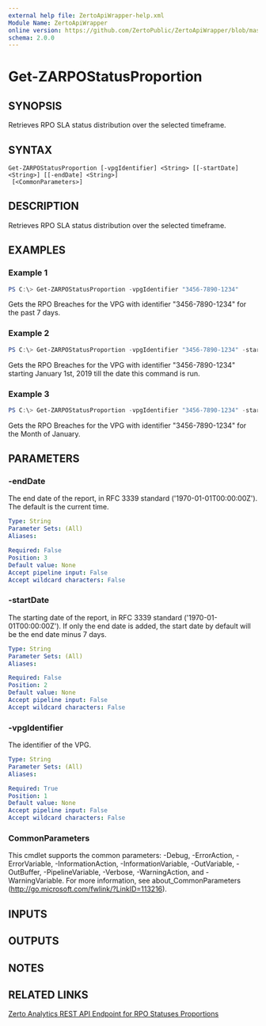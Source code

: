 ```yaml
---
external help file: ZertoApiWrapper-help.xml
Module Name: ZertoApiWrapper
online version: https://github.com/ZertoPublic/ZertoApiWrapper/blob/master/docs/Get-ZARPOStatusProportion.md
schema: 2.0.0
---
```


# Get-ZARPOStatusProportion

## SYNOPSIS

Retrieves RPO SLA status distribution over the selected timeframe.

## SYNTAX

```
Get-ZARPOStatusProportion [-vpgIdentifier] <String> [[-startDate] <String>] [[-endDate] <String>]
 [<CommonParameters>]
```

## DESCRIPTION

Retrieves RPO SLA status distribution over the selected timeframe.

## EXAMPLES

### Example 1
```powershell
PS C:\> Get-ZARPOStatusProportion -vpgIdentifier "3456-7890-1234"
```

Gets the RPO Breaches for the VPG with identifier "3456-7890-1234" for the past 7 days.

### Example 2
```powershell
PS C:\> Get-ZARPOStatusProportion -vpgIdentifier "3456-7890-1234" -startDate "2019-01-01T00:00:00"
```

Gets the RPO Breaches for the VPG with identifier "3456-7890-1234" starting January 1st, 2019 till the date this command is run.

### Example 3
```powershell
PS C:\> Get-ZARPOStatusProportion -vpgIdentifier "3456-7890-1234" -startDate "2019-01-01T00:00:00" -endDate "2019-02-01T00:00:00"
```

Gets the RPO Breaches for the VPG with identifier "3456-7890-1234" for the Month of January.

## PARAMETERS

### -endDate
The end date of the report, in RFC 3339 standard ('1970-01-01T00:00:00Z').
The default is the current time.

```yaml
Type: String
Parameter Sets: (All)
Aliases:

Required: False
Position: 3
Default value: None
Accept pipeline input: False
Accept wildcard characters: False
```

### -startDate
The starting date of the report, in RFC 3339 standard ('1970-01-01T00:00:00Z').
If only the end date is added, the start date by default will be the end date minus 7 days.

```yaml
Type: String
Parameter Sets: (All)
Aliases:

Required: False
Position: 2
Default value: None
Accept pipeline input: False
Accept wildcard characters: False
```

### -vpgIdentifier
The identifier of the VPG.

```yaml
Type: String
Parameter Sets: (All)
Aliases:

Required: True
Position: 1
Default value: None
Accept pipeline input: False
Accept wildcard characters: False
```

### CommonParameters
This cmdlet supports the common parameters: -Debug, -ErrorAction, -ErrorVariable, -InformationAction, -InformationVariable, -OutVariable, -OutBuffer, -PipelineVariable, -Verbose, -WarningAction, and -WarningVariable. For more information, see about_CommonParameters (http://go.microsoft.com/fwlink/?LinkID=113216).

## INPUTS

## OUTPUTS

## NOTES

## RELATED LINKS

[Zerto Analytics REST API Endpoint for RPO Statuses Proportions](https://docs.api.zerto.com/#/RPO_Reports/get_v2_reports_rpo_statuses_proportions)
